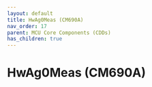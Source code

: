 ```yaml
---
layout: default
title: HwAg0Meas (CM690A)
nav_order: 17
parent: MCU Core Components (CDDs)
has_children: true
---
```

# HwAg0Meas (CM690A)
